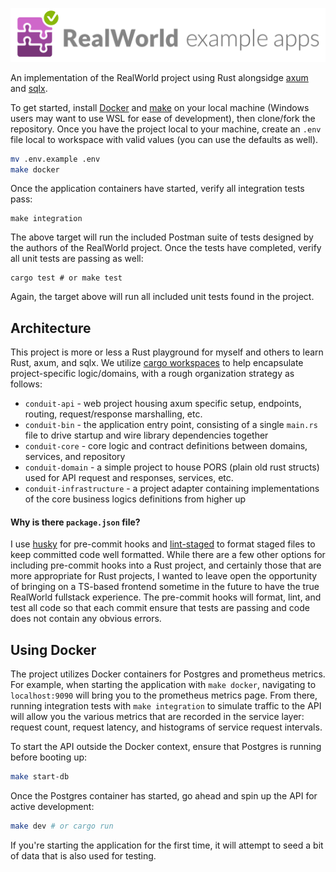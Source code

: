![realworld_logo](/realworld-dual-mode.png)

An implementation of the RealWorld project using Rust
alongsidge [axum](https://github.com/tokio-rs/axum) and [sqlx](https://github.com/launchbadge/sqlx).

To get started, install [Docker](https://www.docker.com/) and [make](https://www.gnu.org/software/make/)
on your local machine (Windows users may want to use WSL for ease of development), then clone/fork the repository. Once
you have the project
local to your machine, create an `.env` file local to workspace with valid values (you can use the defaults as well).

```bash
mv .env.example .env
make docker
```

Once the application containers have started, verify all integration tests pass:

```
make integration
```

The above target will run the included Postman suite of tests designed by the authors of the RealWorld project.
Once the tests have completed, verify all unit tests are passing as well:

```
cargo test # or make test
```

Again, the target above will run all included unit tests found in the project.

## Architecture

This project is more or less a Rust playground for myself and others to learn Rust, axum, and sqlx.
We utilize [cargo workspaces](https://doc.rust-lang.org/book/ch14-03-cargo-workspaces.html) to help encapsulate
project-specific logic/domains, with a rough organization strategy as follows:

- `conduit-api` - web project housing axum specific setup, endpoints, routing, request/response marshalling, etc.
- `conduit-bin` - the application entry point, consisting of a single `main.rs` file to drive startup and wire library
  dependencies together
- `conduit-core` - core logic and contract definitions between domains, services, and repository
- `conduit-domain` - a simple project to house PORS (plain old rust structs) used for API request and responses,
  services, etc.
- `conduit-infrastructure` - a project adapter containing implementations of the core business logics definitions from
  higher up

#### Why is there `package.json` file?

I use [husky](https://github.com/typicode/husky) for pre-commit hooks
and [lint-staged](https://www.npmjs.com/package/lint-staged)
to format staged files to keep committed code well formatted. While there are a few other options for including
pre-commit hooks
into a Rust project, and certainly those that are more appropriate for Rust projects, I wanted to leave open the
opportunity
of bringing on a TS-based frontend sometime in the future to have the true RealWorld fullstack experience. The
pre-commit hooks will format, lint, and test all code so that each commit ensure that tests are passing and code does
not contain any obvious errors.

## Using Docker

The project utilizes Docker containers for Postgres and prometheus metrics. For example, when starting the
application with `make docker`, navigating to `localhost:9090` will bring you to the prometheus metrics page.
From there, running integration tests with `make integration` to simulate traffic to the API will allow you the various
metrics
that are recorded in the service layer: request count, request latency, and histograms of service request intervals.

To start the API outside the Docker context, ensure that Postgres is running before booting up:

```bash
make start-db
```

Once the Postgres container has started, go ahead and spin up the API for active development:

```bash
make dev # or cargo run
```

If you're starting the application for the first time, it will attempt to seed a bit of data that is also used for
testing.